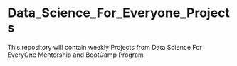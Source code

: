 # Data_Science_For_Everyone_Projects
This repository will contain weekly Projects from Data Science For EveryOne Mentorship and BootCamp Program 
